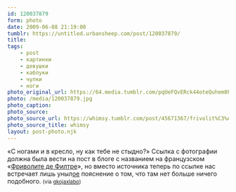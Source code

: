 ```yaml
---
id: 120037879
form: photo
date: 2009-06-08 21:19:00
tumblr: https://untitled.urbansheep.com/post/120037879/
title:
tags:
    - post
    - картинки
    - девушки
    - каблуки
    - чулки
    - ноги
photo_original_url: https://64.media.tumblr.com/pqUeFQvERck44oteQuhem8FP_1280.jpg
photo: /media/120037879.jpg
photo_caption: 
photo_source:
photo_source_url: https://whimsy.tumblr.com/post/45671367/frivolit%C3%A9s-de-philtre-les-roses
photo_source_title: whimsy
layout: post-photo.njk
---
```


<p>«C ногами и в кресло, ну как тебе не стыдно?» Ссылка с фотографии должна была вести на пост в блоге с названием на французском «<a href="http://frivolitesdephiltre.blogspot.com/">Фриволите де Филтре</a>», но вместо источника теперь по ссылке нас встречает лишь уныл<a href="http://frivolitesdephiltre.blogspot.com/2008/08/les-roses.html">ое</a> пояснение о том, что там нет больше ничего подобного. <small>(via <a href="http://gkojaxlabo.tumblr.com/post/119928097">gkojaxlabo</a>)</small></p>
